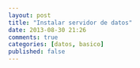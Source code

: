 ```yaml
---
layout: post
title: "Instalar servidor de datos"
date: 2013-08-30 21:26
comments: true
categories: [datos, basico]
published: false
---
```

